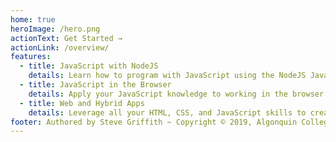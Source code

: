 ```yaml
---
home: true
heroImage: /hero.png
actionText: Get Started →
actionLink: /overview/
features:
  - title: JavaScript with NodeJS
    details: Learn how to program with JavaScript using the NodeJS Javascript engine that runs as a stand alone program outside the browser.
  - title: JavaScript in the Browser
    details: Apply your JavaScript knowledge to working in the browser. Use JavaScript to control the DOM and HTML5 APIs.
  - title: Web and Hybrid Apps
    details: Leverage all your HTML, CSS, and JavaScript skills to create both interactive web apps and hybrid mobile apps. Use AJAX technology to dynamically update the data in your app. Use Cordova to package your apps to run on Android or iOS devices.
footer: Authored by Steve Griffith ~ Copyright © 2019, Algonquin College of Applied Arts and Technology
---
```


<ContactCard 
  name="SuCheng Lee"
  img-url="/steve-griffith.jpeg"
  bio="Professor and Coordinator of the Mobile Application Design & Development program at Algonquin College"
  :details="[
      { label: 'email', value: 'lees1@algonquincollge.com' }, 
      { label: 'twitter', value: '@UXResearchLab' }, 
      { label: 'github', value: 'lees1' }, 
      { label: 'office', value: 'Zoom - by appointment' }
    ]"
/>
